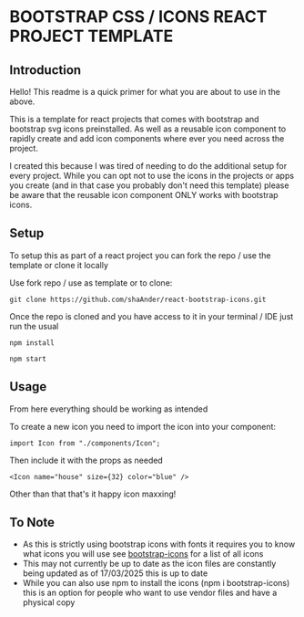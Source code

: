 # BOOTSTRAP CSS / ICONS REACT PROJECT TEMPLATE

## Introduction

Hello! This readme is a quick primer for what you are about to use in the above.

This is a template for react projects that comes with bootstrap and bootstrap svg icons preinstalled. As well as a reusable icon component to rapidly create and add icon components where ever you need across the project. 

I created this because I was tired of needing to do the additional setup for every project. While you can opt not to use the icons in the projects or apps you create (and in that case you probably don't need this template)
please be aware that the reusable icon component ONLY works with bootstrap icons. 

## Setup

To setup this as part of a react project you can fork the repo / use the template or clone it locally

Use fork repo / use as template or to clone:
```
git clone https://github.com/shaAnder/react-bootstrap-icons.git
```

Once the repo is cloned and you have access to it in your terminal / IDE just run the usual

```
npm install

npm start
```

## Usage

From here everything should be working as intended

To create a new icon you need to import the icon into your component:

```
import Icon from "./components/Icon";
```

Then include it with the props as needed

```
<Icon name="house" size={32} color="blue" />
```

Other than that that's it happy icon maxxing!

## To Note

- As this is strictly using bootstrap icons with fonts it requires you to know what icons you will use see [bootstrap-icons](https://icons.getbootstrap.com) for a list of all icons
- This may not currently be up to date as the icon files are constantly being updated as of 17/03/2025 this is up to date
- While you can also use npm to install the icons (npm i bootstrap-icons) this is an option for people who want to use vendor files and have a physical copy

